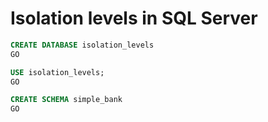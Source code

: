 # Isolation levels in SQL Server

```sql
CREATE DATABASE isolation_levels
GO

USE isolation_levels;
GO

CREATE SCHEMA simple_bank
GO
```
